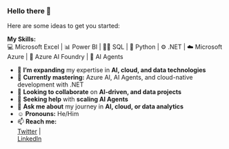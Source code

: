 ### Hello there 👋  
Here are some ideas to get you started:  

**My Skills:**  
💻 Microsoft Excel | 📊 Power BI | 👨‍💻 SQL | 🐍 Python | ⚙️ .NET | ☁️ Microsoft Azure | 🤖 Azure AI Foundry | 🧠 AI Agents  

- 🔭 **I’m expanding** my expertise in **AI, cloud, and data technologies**  
- 🌱 **Currently mastering:** Azure AI, AI Agents, and cloud-native development with .NET  
- 👯 **Looking to collaborate** on **AI-driven, and data projects**  
- 🤔 **Seeking help** with **scaling AI Agents**
- 💬 **Ask me about** my journey in **AI, cloud, or data analytics**  
- ☺️ **Pronouns:** He/Him  
- 📫 **Reach me:**  
  <a href="https://www.twitter.com/AdeboyzoL">Twitter</a> |  
  <a href="https://www.linkedin.com/in/adebolab">LinkedIn</a>  
